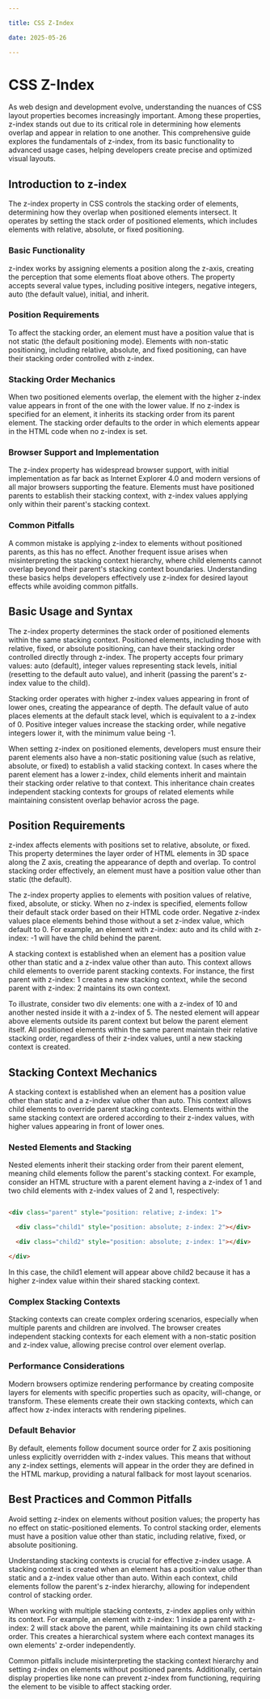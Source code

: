 ```yaml
---

title: CSS Z-Index

date: 2025-05-26

---
```



# CSS Z-Index

As web design and development evolve, understanding the nuances of CSS layout properties becomes increasingly important. Among these properties, z-index stands out due to its critical role in determining how elements overlap and appear in relation to one another. This comprehensive guide explores the fundamentals of z-index, from its basic functionality to advanced usage cases, helping developers create precise and optimized visual layouts.


## Introduction to z-index

The z-index property in CSS controls the stacking order of elements, determining how they overlap when positioned elements intersect. It operates by setting the stack order of positioned elements, which includes elements with relative, absolute, or fixed positioning.


### Basic Functionality

z-index works by assigning elements a position along the z-axis, creating the perception that some elements float above others. The property accepts several value types, including positive integers, negative integers, auto (the default value), initial, and inherit.


### Position Requirements

To affect the stacking order, an element must have a position value that is not static (the default positioning mode). Elements with non-static positioning, including relative, absolute, and fixed positioning, can have their stacking order controlled with z-index.


### Stacking Order Mechanics

When two positioned elements overlap, the element with the higher z-index value appears in front of the one with the lower value. If no z-index is specified for an element, it inherits its stacking order from its parent element. The stacking order defaults to the order in which elements appear in the HTML code when no z-index is set.


### Browser Support and Implementation

The z-index property has widespread browser support, with initial implementation as far back as Internet Explorer 4.0 and modern versions of all major browsers supporting the feature. Elements must have positioned parents to establish their stacking context, with z-index values applying only within their parent's stacking context.


### Common Pitfalls

A common mistake is applying z-index to elements without positioned parents, as this has no effect. Another frequent issue arises when misinterpreting the stacking context hierarchy, where child elements cannot overlap beyond their parent's stacking context boundaries. Understanding these basics helps developers effectively use z-index for desired layout effects while avoiding common pitfalls.


## Basic Usage and Syntax

The z-index property determines the stack order of positioned elements within the same stacking context. Positioned elements, including those with relative, fixed, or absolute positioning, can have their stacking order controlled directly through z-index. The property accepts four primary values: auto (default), integer values representing stack levels, initial (resetting to the default auto value), and inherit (passing the parent's z-index value to the child).

Stacking order operates with higher z-index values appearing in front of lower ones, creating the appearance of depth. The default value of auto places elements at the default stack level, which is equivalent to a z-index of 0. Positive integer values increase the stacking order, while negative integers lower it, with the minimum value being -1.

When setting z-index on positioned elements, developers must ensure their parent elements also have a non-static positioning value (such as relative, absolute, or fixed) to establish a valid stacking context. In cases where the parent element has a lower z-index, child elements inherit and maintain their stacking order relative to that context. This inheritance chain creates independent stacking contexts for groups of related elements while maintaining consistent overlap behavior across the page.


## Position Requirements

z-index affects elements with positions set to relative, absolute, or fixed. This property determines the layer order of HTML elements in 3D space along the Z axis, creating the appearance of depth and overlap. To control stacking order effectively, an element must have a position value other than static (the default).

The z-index property applies to elements with position values of relative, fixed, absolute, or sticky. When no z-index is specified, elements follow their default stack order based on their HTML code order. Negative z-index values place elements behind those without a set z-index value, which default to 0. For example, an element with z-index: auto and its child with z-index: -1 will have the child behind the parent.

A stacking context is established when an element has a position value other than static and a z-index value other than auto. This context allows child elements to override parent stacking contexts. For instance, the first parent with z-index: 1 creates a new stacking context, while the second parent with z-index: 2 maintains its own context.

To illustrate, consider two div elements: one with a z-index of 10 and another nested inside it with a z-index of 5. The nested element will appear above elements outside its parent context but below the parent element itself. All positioned elements within the same parent maintain their relative stacking order, regardless of their z-index values, until a new stacking context is created.


## Stacking Context Mechanics

A stacking context is established when an element has a position value other than static and a z-index value other than auto. This context allows child elements to override parent stacking contexts. Elements within the same stacking context are ordered according to their z-index values, with higher values appearing in front of lower ones.


### Nested Elements and Stacking

Nested elements inherit their stacking order from their parent element, meaning child elements follow the parent's stacking context. For example, consider an HTML structure with a parent element having a z-index of 1 and two child elements with z-index values of 2 and 1, respectively:

```html

<div class="parent" style="position: relative; z-index: 1">

  <div class="child1" style="position: absolute; z-index: 2"></div>

  <div class="child2" style="position: absolute; z-index: 1"></div>

</div>

```

In this case, the child1 element will appear above child2 because it has a higher z-index value within their shared stacking context.


### Complex Stacking Contexts

Stacking contexts can create complex ordering scenarios, especially when multiple parents and children are involved. The browser creates independent stacking contexts for each element with a non-static position and z-index value, allowing precise control over element overlap.


### Performance Considerations

Modern browsers optimize rendering performance by creating composite layers for elements with specific properties such as opacity, will-change, or transform. These elements create their own stacking contexts, which can affect how z-index interacts with rendering pipelines.


### Default Behavior

By default, elements follow document source order for Z axis positioning unless explicitly overridden with z-index values. This means that without any z-index settings, elements will appear in the order they are defined in the HTML markup, providing a natural fallback for most layout scenarios.


## Best Practices and Common Pitfalls

Avoid setting z-index on elements without position values; the property has no effect on static-positioned elements. To control stacking order, elements must have a position value other than static, including relative, fixed, or absolute positioning.

Understanding stacking contexts is crucial for effective z-index usage. A stacking context is created when an element has a position value other than static and a z-index value other than auto. Within each context, child elements follow the parent's z-index hierarchy, allowing for independent control of stacking order.

When working with multiple stacking contexts, z-index applies only within its context. For example, an element with z-index: 1 inside a parent with z-index: 2 will stack above the parent, while maintaining its own child stacking order. This creates a hierarchical system where each context manages its own elements' z-order independently.

Common pitfalls include misinterpreting the stacking context hierarchy and setting z-index on elements without positioned parents. Additionally, certain display properties like none can prevent z-index from functioning, requiring the element to be visible to affect stacking order.

